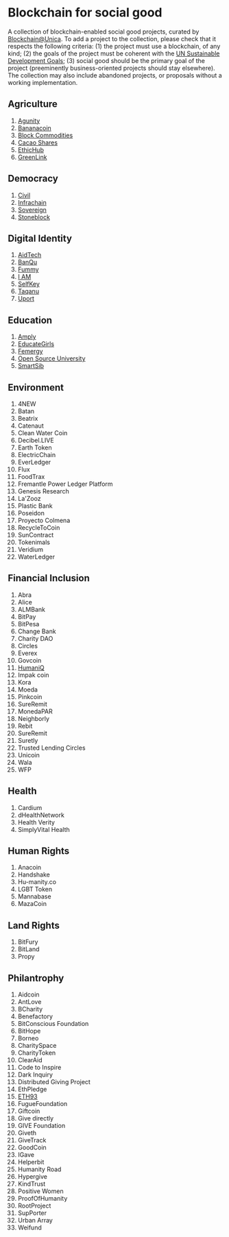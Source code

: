 # Blockchain for social good

A collection of blockchain-enabled social good projects, curated by [Blockchain@Unica](http://blockchain.unica.it/). To add a project to the collection, please check that it respects the following criteria: (1) the project must use a blockchain, of any kind; (2) the goals of the project must be coherent with the [UN Sustainable Development Goals](https://sustainabledevelopment.un.org/); (3) social good should be the primary goal of the project (preeminently business-oriented projects should stay elsewhere). The collection may also include abandoned projects, or proposals without a working implementation.


## Agriculture
1. [Agunity](Agriculture/agunity.md)
1. [Bananacoin](Agriculture/bananacoin.md)
1. [Block Commodities](Agriculture/blockcommodities.md)
1. [Cacao Shares](Agriculture/cacaoshares.md)
1. [EthicHub](Agriculture/ethichub.md)
1. [GreenLink](Agriculture/greenlink.md)

## Democracy
1. [Civil](Democracy/civil.md)
1. [Infrachain](Democracy/infrachain.md)
1. [Sovereign](Democracy/sovereign.md)
1. [Stoneblock](Democracy/stoneblock.md)

## Digital Identity
1. [AidTech](Digital_Identity/aidtech.md)
1. [BanQu](Digital_Identity/banqu.md)
1. [Fummy](Digital_Identity/fummy.md)
1. [I AM](Digital_Identity/iam.md)
1. [SelfKey](Digital_Identity/selfkey.md)
1. [Taqanu](Digital_Identity/taqanu.md)
1. [Uport](Digital_Identity/uport.md)

## Education
1. [Amply](Education/amply.md)
1. [EducateGirls](Education/educategirls.md)
1. [Femergy](Education/femergy.md)
1. [Open Source University](Education/opensourceuniversity.md)
1. [SmartSib](Education/smartsib.md)

## Environment
1. 4NEW
1. Batan
1. Beatrix
1. Catenaut
1. Clean Water Coin
1. Decibel.LIVE
1. Earth Token
1. ElectricChain
1. EverLedger
1. Flux
1. FoodTrax
1. Fremantle Power Ledger Platform
1. Genesis Research
1. La'Zooz
1. Plastic Bank
1. Poseidon
1. Proyecto Colmena
1. RecycleToCoin
1. SunContract
1. Tokenimals
1. Veridium
1. WaterLedger

## Financial Inclusion
1. Abra
1. Alice
1. ALMBank
1. BitPay
1. BitPesa
1. Change Bank
1. Charity DAO
1. Circles
1. Everex
1. Govcoin
1. [HumaniQ](Financial_Inclusion/humaniq.md)
1. Impak coin
1. Kora
1. Moeda
1. Pinkcoin
1. SureRemit
1. MonedaPAR
1. Neighborly
1. Rebit
1. SureRemit
1. Suretly
1. Trusted Lending Circles
1. Unicoin
1. Wala
1. WFP

## Health
1. Cardium
1. dHealthNetwork
1. Health Verity
1. SimplyVital Health

## Human Rights
1. Anacoin
1. Handshake
1. Hu-manity.co
1. LGBT Token
1. Mannabase
1. MazaCoin

## Land Rights
1. BitFury
1. BitLand
1. Propy

## Philantrophy
1. Aidcoin
1. AntLove
1. BCharity
1. Benefactory
1. BitConscious Foundation
1. BitHope
1. Borneo
1. CharitySpace
1. CharityToken
1. ClearAid
1. Code to Inspire
1. Dark Inquiry
1. Distributed Giving Project
1. EthPledge
1. [ETH93](Philantrophy/eth93.md)
1. FugueFoundation
1. Giftcoin
1. Give directly
1. GIVE Foundation
1. Giveth
1. GiveTrack
1. GoodCoin
1. IGave
1. Helperbit
1. Humanity Road
1. Hypergive
1. KindTrust
1. Positive Women
1. ProofOfHumanity
1. RootProject
1. SupPorter
1. Urban Array
1. Weifund

